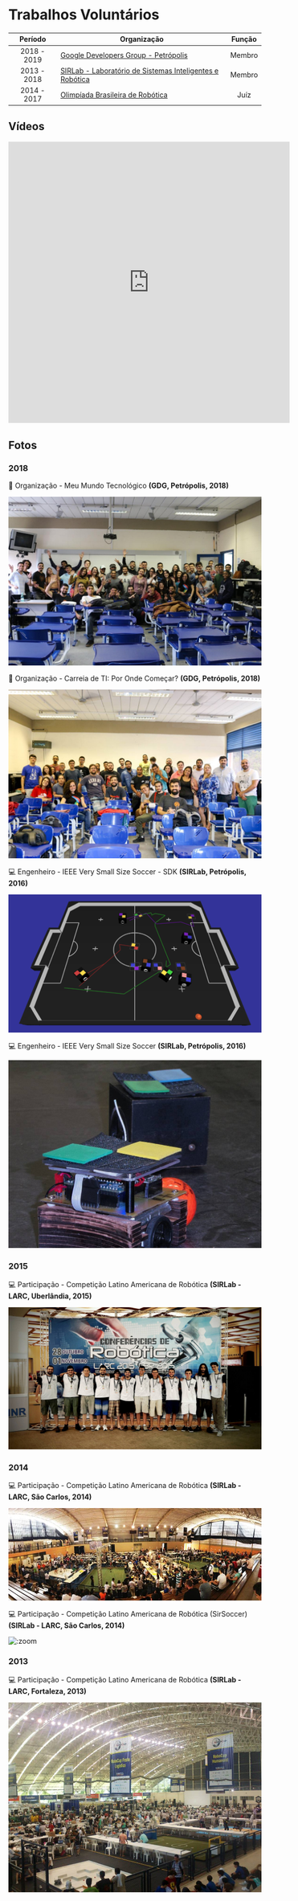 # Trabalhos Voluntários

|   Período   | Organização                                                                          | Função |
|:-----------:|--------------------------------------------------------------------------------------|:------:|
| 2018 - 2019 | [Google Developers Group - Petrópolis](https://github.com/GDGPetropolis)             | Membro |
| 2013 - 2018 | [SIRLab - Laboratório de Sistemas Inteligentes e Robótica](http://sirlab.github.io/) | Membro |
| 2014 - 2017 | [Olimpíada Brasileira de Robótica](http://www.obr.org.br/)                           |  Juíz  |

## Vídeos

<iframe width="560" height="560" src="https://www.youtube.com/embed/ApL8euZLD-c" title="YouTube video player" frameborder="0" allow="accelerometer; autoplay; clipboard-write; encrypted-media; gyroscope; picture-in-picture; web-share" allowfullscreen></iframe>

## Fotos

### 2018

:handshake: Organização - Meu Mundo Tecnológico **(GDG, Petrópolis, 2018)**

![](../assets/images/gdg-meu-mundo-tech.jpeg ':zoom')

>

:handshake: Organização - Carreia de TI: Por Onde Começar?  **(GDG, Petrópolis, 2018)**

![](../assets/images/gdg-carreira-ti.jpg ':zoom')

>

:computer: Engenheiro - IEEE Very Small Size Soccer - SDK **(SIRLab, Petrópolis, 2016)**

![](../assets/images/vss-sdk.png ':zoom')

>

:computer: Engenheiro - IEEE Very Small Size Soccer  **(SIRLab, Petrópolis, 2016)**

![](../assets/images/sirsoccer2.png ':zoom')

### 2015

:computer: Participação - Competição Latino Americana de Robótica  **(SIRLab - LARC, Uberlândia, 2015)**

![](../assets/images/sirlab.jpg ':zoom')

### 2014

:computer: Participação - Competição Latino Americana de Robótica  **(SIRLab - LARC, São Carlos, 2014)**

![](../assets/images/larc2014.png ':zoom')

>

:computer: Participação - Competição Latino Americana de Robótica (SirSoccer)  **(SIRLab - LARC, São Carlos, 2014)**

![](../assets/images/sirsoccer.png ':zoom')

### 2013

:computer: Participação - Competição Latino Americana de Robótica  **(SIRLab - LARC, Fortaleza, 2013)**

![](../assets/images/larc2013.png ':zoom')